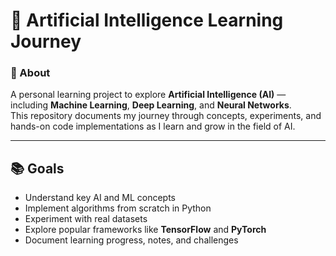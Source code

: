 # 🤖 Artificial Intelligence Learning Journey

### 🧠 About
A personal learning project to explore **Artificial Intelligence (AI)** — including **Machine Learning**, **Deep Learning**, and **Neural Networks**.  
This repository documents my journey through concepts, experiments, and hands-on code implementations as I learn and grow in the field of AI.

---

## 📚 Goals
- Understand key AI and ML concepts  
- Implement algorithms from scratch in Python  
- Experiment with real datasets  
- Explore popular frameworks like **TensorFlow** and **PyTorch**  
- Document learning progress, notes, and challenges 

